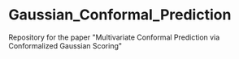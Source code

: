 # Gaussian_Conformal_Prediction
Repository for the paper "Multivariate Conformal Prediction via Conformalized Gaussian Scoring"
